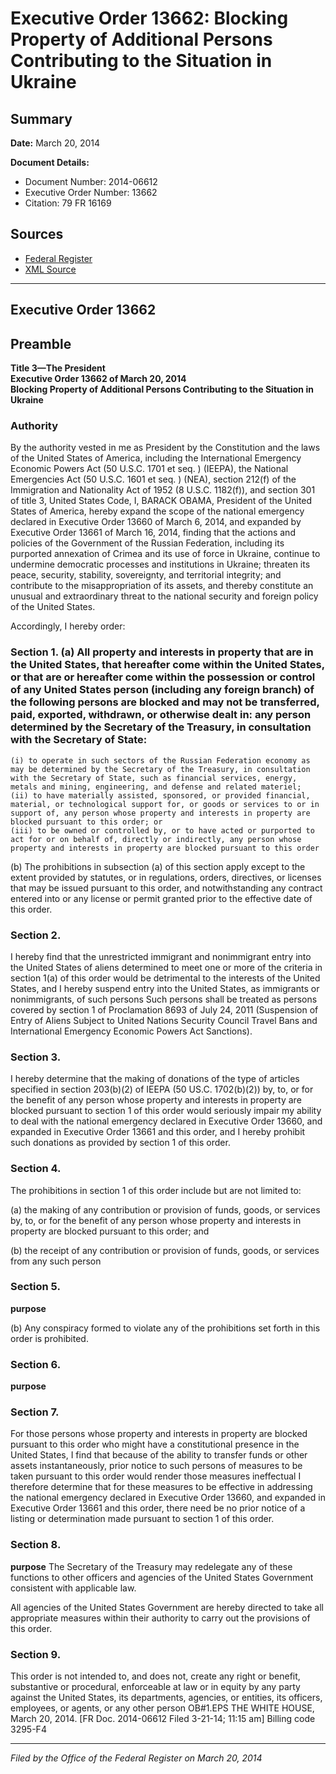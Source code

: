 # Executive Order 13662: Blocking Property of Additional Persons Contributing to the Situation in Ukraine

## Summary

**Date:** March 20, 2014

**Document Details:**
- Document Number: 2014-06612
- Executive Order Number: 13662
- Citation: 79 FR 16169

## Sources
- [Federal Register](https://www.federalregister.gov/documents/2014/03/24/2014-06612/blocking-property-of-additional-persons-contributing-to-the-situation-in-ukraine)
- [XML Source](https://www.federalregister.gov/documents/full_text/xml/2014/03/24/2014-06612.xml)

---

## Executive Order 13662

## Preamble

**Title 3—The President**  
**Executive Order 13662 of March 20, 2014**  
**Blocking Property of Additional Persons Contributing to the Situation in Ukraine**

### Authority

By the authority vested in me as President by the Constitution and the laws of the United States of America, including the International Emergency Economic Powers Act (50 U.S.C. 1701 
et seq.
) (IEEPA), the National Emergencies Act (50 U.S.C. 1601 
et seq.
) (NEA), section 212(f) of the Immigration and Nationality Act of 1952 (8 U.S.C. 1182(f)), and section 301 of title 3, United States Code,
I, BARACK OBAMA, President of the United States of America, hereby expand the scope of the national emergency declared in Executive Order 13660 of March 6, 2014, and expanded by Executive Order 13661 of March 16, 2014, finding that the actions and policies of the Government of the Russian Federation, including its purported annexation of Crimea and its use of force in Ukraine, continue to undermine democratic processes and institutions in Ukraine; threaten its peace, security, stability, sovereignty, and territorial integrity; and contribute to the misappropriation of its assets, and thereby constitute an unusual and extraordinary threat to the national security and foreign policy of the United States.

Accordingly, I hereby order:
### Section 1. (a) All property and interests in property that are in the United States, that hereafter come within the United States, or that are or hereafter come within the possession or control of any United States person (including any foreign branch) of the following persons are blocked and may not be transferred, paid, exported, withdrawn, or otherwise dealt in: any person determined by the Secretary of the Treasury, in consultation with the Secretary of State:

    (i) to operate in such sectors of the Russian Federation economy as may be determined by the Secretary of the Treasury, in consultation with the Secretary of State, such as financial services, energy, metals and mining, engineering, and defense and related materiel;
    (ii) to have materially assisted, sponsored, or provided financial, material, or technological support for, or goods or services to or in support of, any person whose property and interests in property are blocked pursuant to this order; or
    (iii) to be owned or controlled by, or to have acted or purported to act for or on behalf of, directly or indirectly, any person whose property and interests in property are blocked pursuant to this order

(b) The prohibitions in subsection (a) of this section apply except to the extent provided by statutes, or in regulations, orders, directives, or licenses that may be issued pursuant to this order, and notwithstanding any contract entered into or any license or permit granted prior to the effective date of this order.
### Section 2.

I hereby find that the unrestricted immigrant and nonimmigrant entry into the United States of aliens determined to meet one or more of the criteria in section 1(a) of this order would be detrimental to the interests of the United States, and I hereby suspend entry into the United States, as immigrants or nonimmigrants, of such persons Such persons shall be treated as persons covered by section 1 of Proclamation 8693 of July 24, 2011 (Suspension of Entry of Aliens Subject to United Nations Security Council Travel Bans and International Emergency Economic Powers Act Sanctions).
### Section 3.

I hereby determine that the making of donations of the type of articles specified in section 203(b)(2) of IEEPA (50 US.C. 1702(b)(2)) by, to, or for the benefit of any person whose property and interests in property are blocked pursuant to section 1 of this order would seriously impair my ability to deal with the national emergency declared in Executive Order 13660, and expanded in Executive Order 13661 and this order, and I hereby prohibit such donations as provided by section 1 of this order.
### Section 4.

The prohibitions in section 1 of this order include but are not limited to:

(a) the making of any contribution or provision of funds, goods, or services by, to, or for the benefit of any person whose property and interests in property are blocked pursuant to this order; and

(b) the receipt of any contribution or provision of funds, goods, or services from any such person
### Section 5.

**purpose**

(b) Any conspiracy formed to violate any of the prohibitions set forth in this order is prohibited.
### Section 6.

**purpose**

### Section 7.

For those persons whose property and interests in property are blocked pursuant to this order who might have a constitutional presence in the United States, I find that because of the ability to transfer funds or other assets instantaneously, prior notice to such persons of measures to be taken pursuant to this order would render those measures ineffectual I therefore determine that for these measures to be effective in addressing the national emergency declared in Executive Order 13660, and expanded in Executive Order 13661 and this order, there need be no prior notice of a listing or determination made pursuant to section 1 of this order.
### Section 8.

**purpose**
 The Secretary of the Treasury may redelegate any of these functions to other officers and agencies of the United States Government consistent with applicable law.

All agencies of the United States Government are hereby directed to take all appropriate measures within their authority to carry out the provisions of this order.
### Section 9.

This order is not intended to, and does not, create any right or benefit, substantive or procedural, enforceable at law or in equity by any party against the United States, its departments, agencies, or entities, its officers, employees, or agents, or any other person
OB#1.EPS
THE WHITE HOUSE,
March 20, 2014.
[FR Doc. 2014-06612
Filed 3-21-14; 11:15 am]
Billing code 3295-F4

---

*Filed by the Office of the Federal Register on March 20, 2014*
